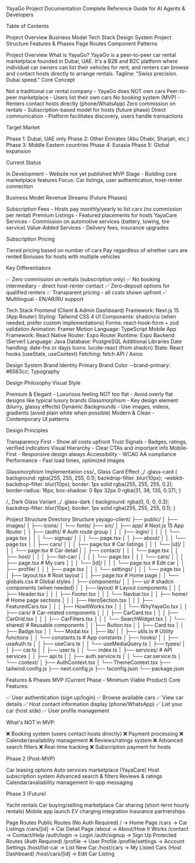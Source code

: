 YayaGo Project Documentation
Complete Reference Guide for AI Agents & Developers

Table of Contents

Project Overview
Business Model
Tech Stack
Design System
Project Structure
Features & Phases
Page Routes
Component Patterns

Project Overview
What is YayaGo?
YayaGo is a peer-to-peer car rental marketplace founded in Dubai, UAE. It's a B2B and B2C platform where individual car owners can list their vehicles for rent, and renters can browse and contact hosts directly to arrange rentals.
Tagline: "Swiss precision. Dubai speed."
Core Concept

Not a traditional car rental company - YayaGo does NOT own cars
Peer-to-peer marketplace - Users list their own cars
No booking system (MVP) - Renters contact hosts directly (phone/WhatsApp)
Zero commission on rentals - Subscription-based model for hosts (future phase)
Direct communication - Platform facilitates discovery, users handle transactions

Target Market

Phase 1: Dubai, UAE only
Phase 2: Other Emirates (Abu Dhabi, Sharjah, etc.)
Phase 3: Middle Eastern countries
Phase 4: Eurasia
Phase 5: Global expansion

Current Status

In Development - Website not yet published
MVP Stage - Building core marketplace features
Focus: Car listings, user authentication, host-renter connection

Business Model
Revenue Streams (Future Phases)

Subscription Fees - Hosts pay monthly/yearly to list cars (no commission per rental)
Premium Listings - Featured placements for hosts
YayaCare Services - Commission on automotive services (battery, towing, tire service)
Value-Added Services - Delivery fees, insurance upgrades

Subscription Pricing

Tiered pricing based on number of cars
Pay regardless of whether cars are rented
Bonuses for hosts with multiple vehicles

Key Differentiators

✅ Zero commission on rentals (subscription only)
✅ No booking intermediary - direct host-renter contact
✅ Zero-deposit options for qualified renters
✅ Transparent pricing - all costs shown upfront
✅ Multilingual - EN/AR/RU support

Tech Stack
Frontend (Client & Admin Dashboard)
Framework: Next.js 15 (App Router)
Styling: Tailwind CSS 4
UI Components: shadcn/ui (when needed, prefer custom implementations)
Forms: react-hook-form + zod validation
Animation: Framer Motion
Language: TypeScript
Mobile App
Framework: React Native
Router: Expo Router
Runtime: Expo
Backend (Server)
Language: Java
Database: PostgreSQL
Additional Libraries
Date handling: date-fns or dayjs
Icons: lucide-react (from shadcn)
State: React hooks (useState, useContext)
Fetching: fetch API / Axios

Design System
Brand Identity
Primary Brand Color
--brand-primary: #6563cc;
Typography

Design Philosophy
Visual Style

Premium & Elegant - Luxurious feeling
NOT too flat - Avoid overly flat designs like typical luxury brands
Glassmorphism - Key design element (blurry, glassy effects)
Dynamic Backgrounds - Use images, videos, gradients (avoid plain white when possible)
Modern & Clean - Contemporary UI patterns

Design Principles

Transparency First - Show all costs upfront
Trust Signals - Badges, ratings, verified indicators
Visual Hierarchy - Clear CTAs and important info
Mobile-First - Responsive design always
Accessibility - WCAG AA compliance
Performance - Fast load times, optimized images

Glassmorphism Implementation
css/_ Glass Card Effect _/
.glass-card {
background: rgba(255, 255, 255, 0.1);
backdrop-filter: blur(10px);
-webkit-backdrop-filter: blur(10px);
border: 1px solid rgba(255, 255, 255, 0.2);
border-radius: 16px;
box-shadow: 0 8px 32px 0 rgba(31, 38, 135, 0.37);
}

/_ Dark Glass Variant _/
.glass-dark {
background: rgba(0, 0, 0, 0.3);
backdrop-filter: blur(10px);
border: 1px solid rgba(255, 255, 255, 0.1);
}

Project Structure
Directory Structure
yayago-client/
├── public/
│ ├── images/
│ ├── icons/
│ └── fonts/
├── src/
│ ├── app/ # Next.js 15 App Router
│ │ ├── (auth)/ # Auth route group
│ │ │ ├── login/
│ │ │ │ └── page.tsx
│ │ │ └── signup/
│ │ │ └── page.tsx
│ │ ├── about/
│ │ │ └── page.tsx
│ │ ├── cars/
│ │ │ ├── page.tsx # Car listings
│ │ │ └── [id]/
│ │ │ └── page.tsx # Car detail
│ │ ├── contact/
│ │ │ └── page.tsx
│ │ ├── host/
│ │ │ ├── list-car/
│ │ │ │ └── page.tsx
│ │ │ └── cars/
│ │ │ ├── page.tsx # My cars
│ │ │ └── [id]/
│ │ │ └── page.tsx # Edit car
│ │ ├── profile/
│ │ │ ├── page.tsx
│ │ │ └── settings/
│ │ │ └── page.tsx
│ │ ├── layout.tsx # Root layout
│ │ ├── page.tsx # Home page
│ │ └── globals.css # Global styles
│ ├── components/
│ │ ├── ui/ # shadcn components (when needed)
│ │ ├── layout/ # Layout components
│ │ │ ├── Header.tsx
│ │ │ ├── Footer.tsx
│ │ │ └── Navbar.tsx
│ │ ├── home/ # Home page sections
│ │ │ ├── HeroSection.tsx
│ │ │ ├── FeaturedCars.tsx
│ │ │ ├── HowItWorks.tsx
│ │ │ └── WhyYayaGo.tsx
│ │ ├── cars/ # Car-related components
│ │ │ ├── CarCard.tsx
│ │ │ ├── CarGrid.tsx
│ │ │ ├── CarFilters.tsx
│ │ │ └── SearchWidget.tsx
│ │ └── shared/ # Reusable components
│ │ ├── Button.tsx
│ │ ├── Card.tsx
│ │ ├── Badge.tsx
│ │ └── Modal.tsx
│ ├── lib/
│ │ ├── utils.ts # Utility functions
│ │ └── constants.ts # App constants
│ ├── hooks/
│ │ ├── useAuth.ts
│ │ ├── useCars.ts
│ │ └── useMediaQuery.ts
│ ├── types/
│ │ ├── car.ts
│ │ ├── user.ts
│ │ └── index.ts
│ ├── services/ # API services
│ │ ├── api.ts
│ │ ├── auth.service.ts
│ │ └── car.service.ts
│ └── context/
│ ├── AuthContext.tsx
│ └── ThemeContext.tsx
├── tailwind.config.js
├── next.config.js
├── tsconfig.json
└── package.json

Features & Phases
MVP (Current Phase - Minimum Viable Product)
Core Features:

✅ User authentication (sign up/login)
✅ Browse available cars
✅ View car details
✅ Host contact information display (phone/WhatsApp)
✅ List your car (host side)
✅ User profile management

What's NOT in MVP:

❌ Booking system (users contact hosts directly)
❌ Payment processing
❌ Calendar/availability management
❌ Reviews/ratings system
❌ Advanced search filters
❌ Real-time tracking
❌ Subscription payment for hosts

Phase 2 (Post-MVP)

Car leasing options
Auto services marketplace (YayaCare)
Host subscription system
Advanced search & filters
Reviews & ratings
Calendar/availability management
In-app messaging

Phase 3 (Future)

Yacht rentals
Car buying/selling marketplace
Car sharing (short-term hourly rentals)
Mobile app launch
EV charging integration
Insurance partnerships

Page Routes
Public Routes (No Auth Required)
/ → Home Page
/cars → Car Listings
/cars/[id] → Car Detail Page
/about → About/How It Works
/contact → Contact/Help
/auth/login → Login
/auth/signup → Sign Up
Protected Routes (Auth Required)
/profile → User Profile
/profile/settings → Account Settings
/host/list-car → List New Car
/host/cars → My Listed Cars (Host Dashboard)
/host/cars/[id] → Edit Car Listing
